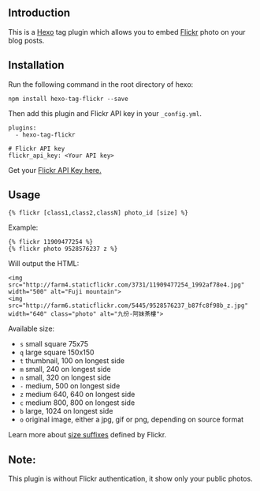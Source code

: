 ## Introduction

This is a [Hexo](http://hexo.io) tag plugin which allows you to embed [Flickr](http://flickr.com) photo on your blog posts.


## Installation

Run the following command in the root directory of hexo:

```
npm install hexo-tag-flickr --save
```
Then add this plugin and Flickr API key in your `_config.yml`.

```
plugins:
  - hexo-tag-flickr

# Flickr API key
flickr_api_key: <Your API key>

```
Get your [Flickr API Key here.](http://www.flickr.com/services/api/keys/)

## Usage

```
{% flickr [class1,class2,classN] photo_id [size] %}
```

Example:

```
{% flickr 11909477254 %}
{% flickr photo 9528576237 z %}
```

Will output the HTML:

```
<img src="http://farm4.staticflickr.com/3731/11909477254_1992af78e4.jpg" width="500" alt="Fuji mountain">
<img src="http://farm6.staticflickr.com/5445/9528576237_b87fc8f98b_z.jpg" width="640" class="photo" alt="九份-阿妹茶樓">
```

Available size:

* `s` small square 75x75
* `q` large square 150x150
* `t` thumbnail, 100 on longest side
* `m` small, 240 on longest side
* `n` small, 320 on longest side
* `-` medium, 500 on longest side
* `z` medium 640, 640 on longest side
* `c` medium 800, 800 on longest side
* `b` large, 1024 on longest side
* `o` original image, either a jpg, gif or png, depending on source format

Learn more about [size suffixes](https://www.flickr.com/services/api/misc.urls.html) defined by Flickr.

## Note:
This plugin is without Flickr authentication, it show only your public photos.
